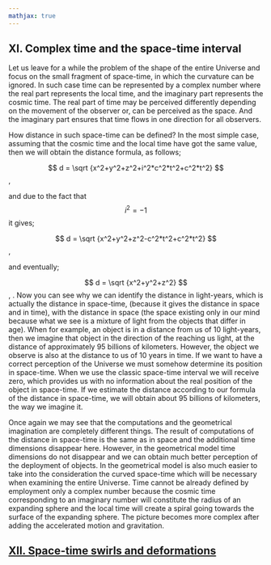```yaml
---
mathjax: true
---
```

## XI. Complex time and the space-time interval

Let us leave for a while the problem of the shape of the entire Universe and focus on the small fragment of space-time, in which the curvature can be ignored. In such case time can be represented by a complex number where the real part represents the local time, and the imaginary part represents the cosmic time. The real part of time may be perceived differently depending on the movement of the observer or, can be perceived as the space. And the imaginary part ensures that time flows in one direction for all observers.

How distance in such space-time can be defined? In the most simple case, assuming that the cosmic time and the local time have got the same value, then we will obtain the distance formula, as follows; 
	
$$ d = \sqrt {x^2+y^2+z^2+i^2*c^2*t^2+c^2*t^2}  $$,

and due to the fact that $$ i^2 = -1 $$  it gives;

$$ d = \sqrt {x^2+y^2+z^2-c^2*t^2+c^2*t^2}  $$,

and eventually; 

$$ d = \sqrt {x^2+y^2+z^2}  $$,
	.
Now you can see why we can identify the distance in light-years, which is actually the distance in space-time, (because it gives the distance in space and in time), with the distance in space (the space existing only in our mind because what we see is a mixture of light from the objects that differ in age). When for example, an object is in a distance from us of 10 light-years, then we imagine that object in the direction of the reaching us light, at the distance of approximately 95 billions of kilometers. However, the object we observe is also at the distance to us of 10 years in time. If we want to have a correct perception of the Universe we must somehow determine its position in space-time. When we use the classic space-time interval we will receive zero, which provides us with no information about the real position of the object in space-time. If we estimate the distance according to our formula of the distance in space-time, we will obtain about  95 billions of kilometers, the way we imagine it.

Once again we may see that the computations and the geometrical imagination are completely different things. The result of computations of the distance in space-time is the same as in space and the additional time dimensions disappear here. However, in the geometrical model time dimensions do not disappear and we can obtain much better perception of the deployment of objects. In the geometrical model is also much easier to take into the consideration the curved space-time which will be necessary when examining the entire Universe. Time cannot be already defined by employment only a complex number because the cosmic time corresponding to an imaginary number will constitute the radius of an expanding sphere and the local time will create a spiral going towards the surface of the expanding sphere. The picture becomes more complex after adding the accelerated motion and gravitation.

## [XII. Space-time swirls and deformations](rozdzial12) 
